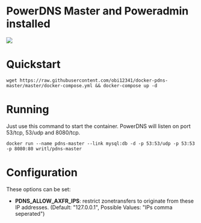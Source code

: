 PowerDNS Master and Poweradmin installed
===========
[![](https://badge.imagelayers.io/writl/unbound:latest.svg)](https://imagelayers.io/?images=writl/pdns-master:latest 'Get your own badge on imagelayers.io')

# Quickstart

```wget https://raw.githubusercontent.com/obi12341/docker-pdns-master/master/docker-compose.yml && docker-compose up -d```

# Running

Just use this command to start the container. PowerDNS will listen on port 53/tcp, 53/udp and 8080/tcp.

```docker run --name pdns-master --link mysql:db -d -p 53:53/udp -p 53:53 -p 8080:80 writl/pdns-master```

# Configuration
These options can be set:

- **PDNS_ALLOW_AXFR_IPS**: restrict zonetransfers to originate from these IP addresses. (Default: "127.0.0.1", Possible Values: "IPs comma seperated")
